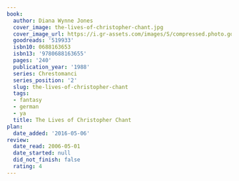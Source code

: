 ```yaml
---
book:
  author: Diana Wynne Jones
  cover_image: the-lives-of-christopher-chant.jpg
  cover_image_url: https://i.gr-assets.com/images/S/compressed.photo.goodreads.com/books/1356549015l/519933._SX98_.jpg
  goodreads: '519933'
  isbn10: 0688163653
  isbn13: '9780688163655'
  pages: '240'
  publication_year: '1988'
  series: Chrestomanci
  series_position: '2'
  slug: the-lives-of-christopher-chant
  tags:
  - fantasy
  - german
  - ya
  title: The Lives of Christopher Chant
plan:
  date_added: '2016-05-06'
review:
  date_read: 2006-05-01
  date_started: null
  did_not_finish: false
  rating: 4
---
```

